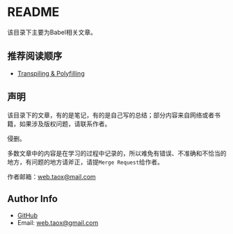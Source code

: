 # README

该目录下主要为Babel相关文章。

## 推荐阅读顺序

* [Transpiling & Polyfilling](https://ninjiahub.github.io/Tools-Tricks/Babel/docs/Transpiling%26Polyfilling "Transpiling & Polyfilling")

## 声明

该目录下的文章，有的是笔记，有的是自己写的总结；部分内容来自网络或者书籍，如果涉及版权问题，请联系作者。

侵删。

多数文章中的内容是在学习的过程中记录的，所以难免有错误、不准确和不恰当的地方，有问题的地方请斧正，请提`Merge Request`给作者。

作者邮箱：<web.taox@mail.com>

## Author Info

* [GitHub](https://github.com/Tao-Quixote)
* Email: <web.taox@gmail.com>